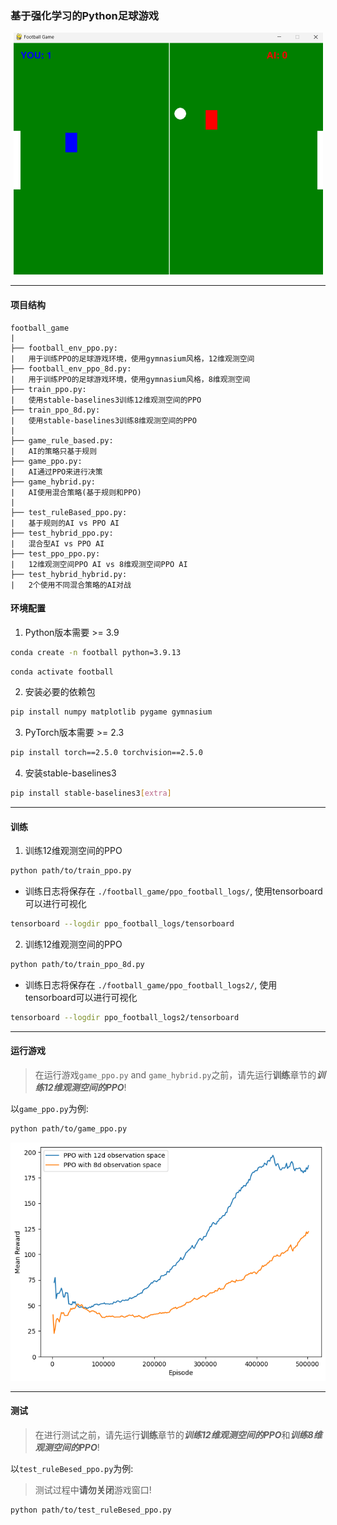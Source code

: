 ### 基于强化学习的Python足球游戏

<div style="text-align: center;"><img src="images/game.png" style="zoom: 50%;" /></div>

___
#### 项目结构
```text
football_game
|
├── football_env_ppo.py:  
|   用于训练PPO的足球游戏环境，使用gymnasium风格，12维观测空间
├── football_env_ppo_8d.py:  
|   用于训练PPO的足球游戏环境，使用gymnasium风格，8维观测空间
├── train_ppo.py: 
|   使用stable-baselines3训练12维观测空间的PPO
├── train_ppo_8d.py: 
|   使用stable-baselines3训练8维观测空间的PPO
|
├── game_rule_based.py: 
|   AI的策略只基于规则
├── game_ppo.py: 
|   AI通过PPO来进行决策
├── game_hybrid.py: 
|   AI使用混合策略(基于规则和PPO)
|
├── test_ruleBased_ppo.py:
|   基于规则的AI vs PPO AI
├── test_hybrid_ppo.py:
|   混合型AI vs PPO AI
├── test_ppo_ppo.py:
|   12维观测空间PPO AI vs 8维观测空间PPO AI
├── test_hybrid_hybrid.py:
|   2个使用不同混合策略的AI对战
```

#### 环境配置
1. Python版本需要 >= 3.9
```bash
conda create -n football python=3.9.13
```
```bash
conda activate football
```
2. 安装必要的依赖包
```bash
pip install numpy matplotlib pygame gymnasium
```
3. PyTorch版本需要 >= 2.3
```bash
pip install torch==2.5.0 torchvision==2.5.0
```
4. 安装stable-baselines3
```bash
pip install stable-baselines3[extra]
```

___

#### 训练

1. 训练12维观测空间的PPO
```bash
python path/to/train_ppo.py
```
- 训练日志将保存在 `./football_game/ppo_football_logs/`, 使用tensorboard可以进行可视化
```bash
tensorboard --logdir ppo_football_logs/tensorboard
```

2. 训练12维观测空间的PPO
```bash
python path/to/train_ppo_8d.py
```
- 训练日志将保存在 `./football_game/ppo_football_logs2/`, 使用tensorboard可以进行可视化
```bash
tensorboard --logdir ppo_football_logs2/tensorboard
```
___
#### 运行游戏
> 在运行游戏`game_ppo.py` and `game_hybrid.py`之前，请先运行**训练**章节的***训练12维观测空间的PPO***!

以`game_ppo.py`为例:
```bash
python path/to/game_ppo.py
```

<div style="text-align: center;"><img src="images/12dvs8d.png" style="zoom: 75%;" /></div>

___

#### 测试

> 在进行测试之前，请先运行**训练**章节的***训练12维观测空间的PPO***和***训练8维观测空间的PPO***!

以`test_ruleBesed_ppo.py`为例:
> 测试过程中**请勿关闭**游戏窗口!
```bash
python path/to/test_ruleBesed_ppo.py
```